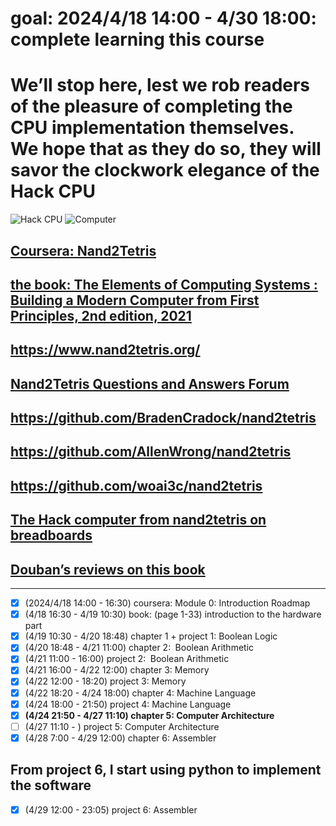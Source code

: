 # goal: 2024/4/18 14:00 - 4/30 18:00: complete learning this course
# We’ll stop here, lest we rob readers of the pleasure of completing the CPU implementation themselves. We hope that as they do so, they will savor the clockwork elegance of the Hack CPU
![Hack CPU](https://github.com/OccupyMars2025/Nand2Tetris/assets/31559413/961881e8-cca8-4be6-b6ec-697951be1b5f)
![Computer](https://github.com/OccupyMars2025/Nand2Tetris/assets/31559413/a3f2fe94-c22a-48a8-a0c4-19c7bd8d818b)

## [Coursera: Nand2Tetris](https://csdiy.wiki/en/%E4%BD%93%E7%B3%BB%E7%BB%93%E6%9E%84/N2T/)
## [the book: The Elements of Computing Systems : Building a Modern Computer from First Principles, 2nd edition, 2021](https://dokumen.pub/the-elements-of-computing-systems-building-a-modern-computer-from-first-principles-2nbsped-2020002671-9780262539807.html)
## https://www.nand2tetris.org/
## [Nand2Tetris Questions and Answers Forum](http://nand2tetris-questions-and-answers-forum.52.s1.nabble.com/)
## https://github.com/BradenCradock/nand2tetris
## https://github.com/AllenWrong/nand2tetris
## https://github.com/woai3c/nand2tetris
## [The Hack computer from nand2tetris on breadboards](https://hackaday.io/project/185131-the-hack-computer-from-nand2tetris-on-breadboards)
## [Douban’s reviews on this book](https://book.douban.com/subject/1998341/)
---

- [x] (2024/4/18 14:00 - 16:30) coursera: Module 0: Introduction Roadmap
- [x] (4/18 16:30 - 4/19 10:30) book: (page 1-33) introduction to the hardware part
- [x] (4/19 10:30 - 4/20 18:48) chapter 1 + project 1: Boolean Logic
- [x] (4/20 18:48 - 4/21 11:00) chapter 2:  Boolean Arithmetic
- [x] (4/21 11:00 - 16:00) project 2:  Boolean Arithmetic
- [x] (4/21 16:00 - 4/22 12:00) chapter 3: Memory
- [x] (4/22 12:00 - 18:20) project 3: Memory
- [x] (4/22 18:20 - 4/24 18:00) chapter 4: Machine Language
- [x] (4/24 18:00 - 21:50) project 4: Machine Language
- [X] **(4/24 21:50 - 4/27 11:10) chapter 5: Computer Architecture**
- [ ] (4/27 11:10 - ) project 5: Computer Architecture
- [x] (4/28 7:00 - 4/29 12:00) chapter 6: Assembler
## From project 6, I start using python to implement the software
- [x] (4/29 12:00 - 23:05) project 6: Assembler

